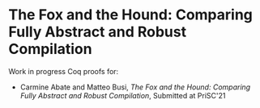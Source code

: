 # The Fox and the Hound: Comparing Fully Abstract and Robust Compilation
Work in progress Coq proofs for:
  - Carmine Abate and Matteo Busi, *The Fox and the Hound: Comparing Fully Abstract and Robust Compilation*, Submitted at PriSC'21 
